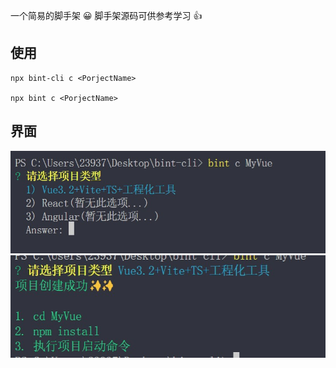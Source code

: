一个简易的脚手架 😀
脚手架源码可供参考学习 👍

## 使用

```
npx bint-cli c <PorjectName>

npx bint c <PorjectName>

```

## 界面

![](https://github.com/Bbbtt04/img-storage/blob/master/other/%E5%B1%8F%E5%B9%95%E6%88%AA%E5%9B%BE%202022-07-03%20010732.jpg)
![](https://github.com/Bbbtt04/img-storage/blob/master/other/%E5%B1%8F%E5%B9%95%E6%88%AA%E5%9B%BE%202022-07-03%20010757.jpg)
